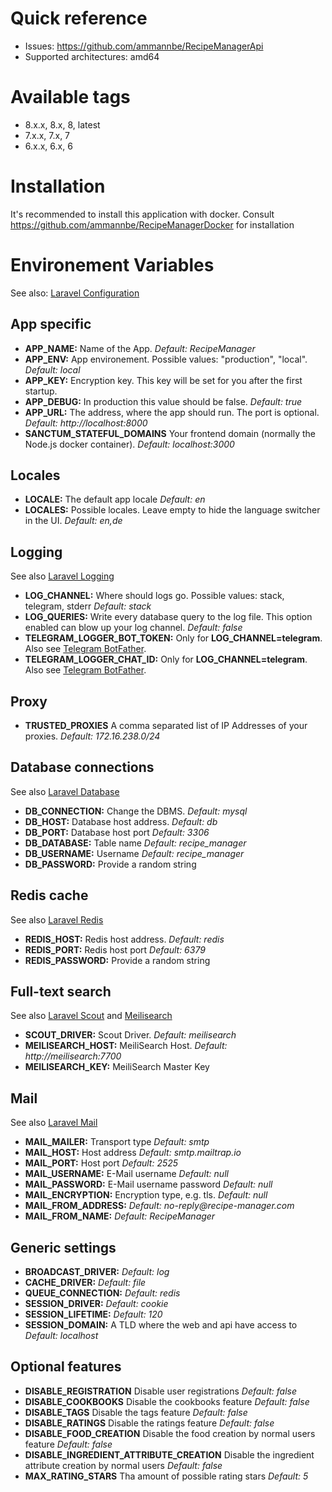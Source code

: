 # Quick reference

-   Issues: https://github.com/ammannbe/RecipeManagerApi
-   Supported architectures: amd64

# Available tags

-   8.x.x, 8.x, 8, latest
-   7.x.x, 7.x, 7
-   6.x.x, 6.x, 6

# Installation

It's recommended to install this application with docker.
Consult https://github.com/ammannbe/RecipeManagerDocker for installation

# Environement Variables

See also: [Laravel Configuration](https://laravel.com/docs/8.x/configuration)

## App specific

-   **APP_NAME:** Name of the App. _Default: RecipeManager_
-   **APP_ENV:** App environement. Possible values: "production", "local". _Default: local_
-   **APP_KEY:** Encryption key. This key will be set for you after the first startup.
-   **APP_DEBUG:** In production this value should be false. _Default: true_
-   **APP_URL:** The address, where the app should run. The port is optional. _Default: http://localhost:8000_
-   **SANCTUM_STATEFUL_DOMAINS** Your frontend domain (normally the Node.js docker container). _Default: localhost:3000_

## Locales

-   **LOCALE:** The default app locale _Default: en_
-   **LOCALES:** Possible locales. Leave empty to hide the language switcher in the UI. _Default: en,de_

## Logging

See also [Laravel Logging](https://laravel.com/docs/8.x/logging)

-   **LOG_CHANNEL:** Where should logs go. Possible values: stack, telegram, stderr _Default: stack_
-   **LOG_QUERIES:** Write every database query to the log file. This option enabled can blow up your log channel. _Default: false_
-   **TELEGRAM_LOGGER_BOT_TOKEN:** Only for **LOG_CHANNEL=telegram**. Also see [Telegram BotFather](https://core.telegram.org/bots#6-botfather).
-   **TELEGRAM_LOGGER_CHAT_ID:** Only for **LOG_CHANNEL=telegram**. Also see [Telegram BotFather](https://core.telegram.org/bots#6-botfather).

## Proxy

-   **TRUSTED_PROXIES** A comma separated list of IP Addresses of your proxies. _Default: 172.16.238.0/24_

## Database connections

See also [Laravel Database](https://laravel.com/docs/8.x/database#configuration)

-   **DB_CONNECTION:** Change the DBMS. _Default: mysql_
-   **DB_HOST:** Database host address. _Default: db_
-   **DB_PORT:** Database host port _Default: 3306_
-   **DB_DATABASE:** Table name _Default: recipe_manager_
-   **DB_USERNAME:** Username _Default: recipe_manager_
-   **DB_PASSWORD:** Provide a random string

## Redis cache

See also [Laravel Redis](https://laravel.com/docs/8.x/redis)

-   **REDIS_HOST:** Redis host address. _Default: redis_
-   **REDIS_PORT:** Redis host port _Default: 6379_
-   **REDIS_PASSWORD:** Provide a random string

## Full-text search

See also [Laravel Scout](https://laravel.com/docs/8.x/scout) and [Meilisearch](https://github.com/meilisearch/meilisearch-laravel-scout)

-   **SCOUT_DRIVER:** Scout Driver. _Default: meilisearch_
-   **MEILISEARCH_HOST:** MeiliSearch Host. _Default: http://meilisearch:7700_
-   **MEILISEARCH_KEY:** MeiliSearch Master Key

## Mail

See also [Laravel Mail](https://laravel.com/docs/8.x/mail)

-   **MAIL_MAILER:** Transport type _Default: smtp_
-   **MAIL_HOST:** Host address _Default: smtp.mailtrap.io_
-   **MAIL_PORT:** Host port _Default: 2525_
-   **MAIL_USERNAME:** E-Mail username _Default: null_
-   **MAIL_PASSWORD:** E-Mail username password _Default: null_
-   **MAIL_ENCRYPTION:** Encryption type, e.g. tls. _Default: null_
-   **MAIL_FROM_ADDRESS:** _Default: no-reply@recipe-manager.com_
-   **MAIL_FROM_NAME:** _Default: RecipeManager_

## Generic settings

-   **BROADCAST_DRIVER:** _Default: log_
-   **CACHE_DRIVER:** _Default: file_
-   **QUEUE_CONNECTION:** _Default: redis_
-   **SESSION_DRIVER:** _Default: cookie_
-   **SESSION_LIFETIME:** _Default: 120_
-   **SESSION_DOMAIN:** A TLD where the web and api have access to _Default: localhost_

## Optional features

-   **DISABLE_REGISTRATION** Disable user registrations _Default: false_
-   **DISABLE_COOKBOOKS** Disable the cookbooks feature _Default: false_
-   **DISABLE_TAGS** Disable the tags feature _Default: false_
-   **DISABLE_RATINGS** Disable the ratings feature _Default: false_
-   **DISABLE_FOOD_CREATION** Disable the food creation by normal users feature _Default: false_
-   **DISABLE_INGREDIENT_ATTRIBUTE_CREATION** Disable the ingredient attribute creation by normal users _Default: false_
-   **MAX_RATING_STARS** Tha amount of possible rating stars _Default: 5_
